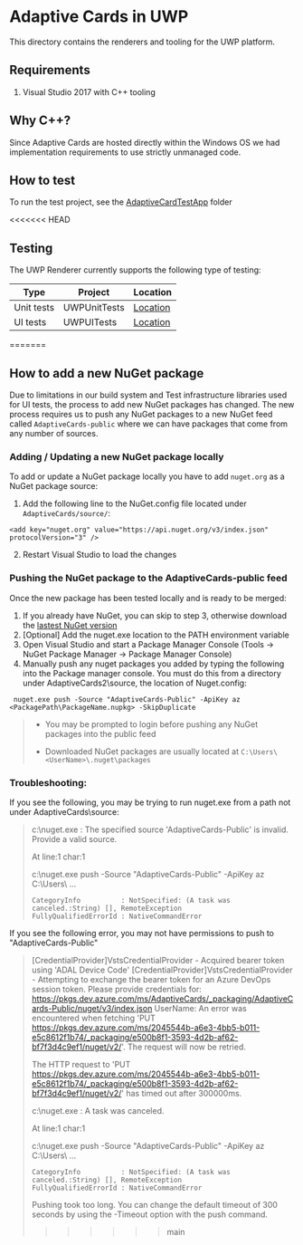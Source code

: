 

# Adaptive Cards in UWP

This directory contains the renderers and tooling for the UWP platform. 

## Requirements

1. Visual Studio 2017 with C++ tooling

## Why C++?

Since Adaptive Cards are hosted directly within the Windows OS we had implementation requirements to use strictly unmanaged code. 

## How to test

To run the test project, see the [AdaptiveCardTestApp](AdaptiveCardTestApp/README.md) folder

<<<<<<< HEAD
## Testing

The UWP Renderer currently supports the following type of testing:

| Type | Project | Location |
| --- | --- | --- |
| Unit tests | UWPUnitTests | [Location](./UWPUnitTests) |
| UI tests | UWPUITests | [Location](./UWPUITests) |
=======
## How to add a new NuGet package

Due to limitations in our build system and Test infrastructure libraries used for UI tests, the process to add new NuGet packages has changed. The new process requires us to push any NuGet packages to a new NuGet feed called `AdaptiveCards-public` where we can have packages that come from any number of sources.

### Adding / Updating a new NuGet package locally

To add or update a NuGet package locally you have to add `nuget.org` as a NuGet package source:

1. Add the following line to the NuGet.config file located under `AdaptiveCards/source/`: 

``` <add key="nuget.org" value="https://api.nuget.org/v3/index.json" protocolVersion="3" /> ```

2. Restart Visual Studio to load the changes

### Pushing the NuGet package to the AdaptiveCards-public feed

Once the new package has been tested locally and is ready to be merged:

1. If you already have NuGet, you can skip to step 3, otherwise download the [lastest NuGet version](https://www.nuget.org/downloads)
2. [Optional] Add the nuget.exe location to the PATH environment variable
3. Open Visual Studio and start a Package Manager Console (Tools -> NuGet Package Manager -> Package Manager Console)
4. Manually push any nuget packages you added by typing the following into the Package manager console. You must do this from a directory under AdaptiveCards2\source, the location of Nuget.config:

``` nuget.exe push -Source "AdaptiveCards-Public" -ApiKey az <PackagePath\PackageName.nupkg> -SkipDuplicate```

> * You may be prompted to login before pushing any NuGet packages into the public feed
>
> * Downloaded NuGet packages are usually located at `C:\Users\<UserName>\.nuget\packages`

### Troubleshooting:

If you see the following, you may be trying to run nuget.exe from a path not under AdaptiveCards\source:

>c:\nuget.exe : The specified source 'AdaptiveCards-Public' is invalid. Provide a valid source.
>
>At line:1 char:1
>
>c:\nuget.exe push -Source "AdaptiveCards-Public" -ApiKey az C:\Users\ ...
>
>     CategoryInfo          : NotSpecified: (A task was canceled.:String) [], RemoteException
>     FullyQualifiedErrorId : NativeCommandError
>

If you see the following error, you may not have permissions to push to "AdaptiveCards-Public" 

>   [CredentialProvider]VstsCredentialProvider - Acquired bearer token using 'ADAL Device Code'
    [CredentialProvider]VstsCredentialProvider - Attempting to exchange the bearer token for an Azure DevOps session token.
Please provide credentials for: https://pkgs.dev.azure.com/ms/AdaptiveCards/_packaging/AdaptiveCards-Public/nuget/v3/index.json
UserName: An error was encountered when fetching 'PUT https://pkgs.dev.azure.com/ms/2045544b-a6e3-4bb5-b011-e5c8612f1b74/_packaging/e500b8f1-3593-4d2b-af62-bf7f3d4c9ef1/nuget/v2/'. The request will now be retried.
>
>The HTTP request to 'PUT https://pkgs.dev.azure.com/ms/2045544b-a6e3-4bb5-b011-e5c8612f1b74/_packaging/e500b8f1-3593-4d2b-af62-bf7f3d4c9ef1/nuget/v2/' has timed out after 300000ms.
>
>c:\nuget.exe : A task was canceled.
>
>At line:1 char:1
>
> c:\nuget.exe push -Source "AdaptiveCards-Public" -ApiKey az C:\Users\ ...
>
>     CategoryInfo          : NotSpecified: (A task was canceled.:String) [], RemoteException
>     FullyQualifiedErrorId : NativeCommandError
> 
>  Pushing took too long. You can change the default timeout of 300 seconds by using the -Timeout <seconds> option with the push command.
>>>>>>> main
